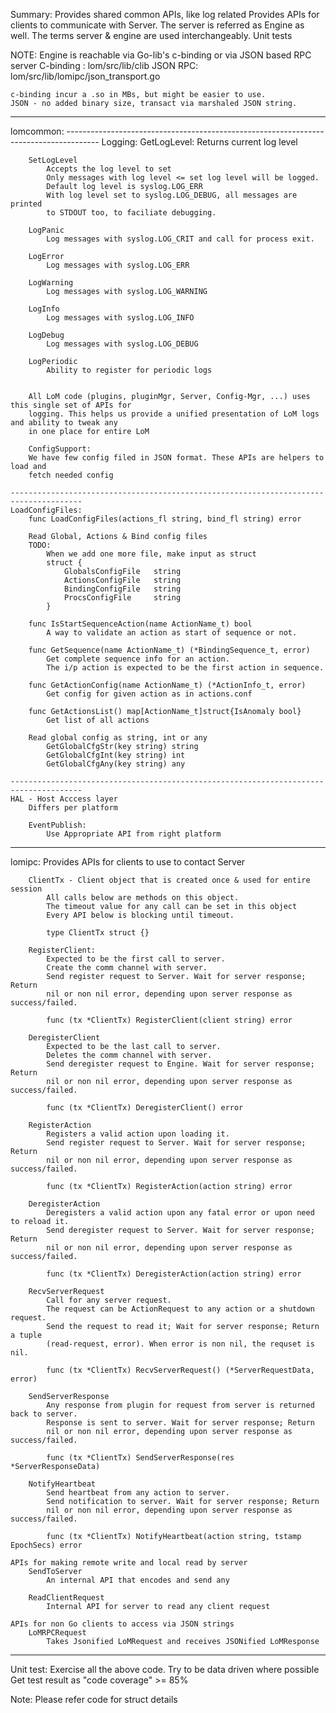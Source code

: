 Summary:
    Provides shared common APIs, like log related
    Provides APIs for clients to communicate with Server.
    The server is referred as Engine as well. 
    The terms server & engine are used interchangeably.
    Unit tests

NOTE:
    Engine is reachable via Go-lib's c-binding or via JSON based RPC server
    C-binding : lom/src/lib/clib
    JSON RPC: lom/src/lib/lomipc/json_transport.go
    
    c-binding incur a .so in MBs, but might be easier to use.
    JSON - no added binary size, transact via marshaled JSON string.


**********************************************************************************************
lomcommon:
    --------------------------------------------------------------------------------------
    Logging:
        GetLogLevel:
            Returns current log level

        SetLogLevel
            Accepts the log level to set
            Only messages with log level <= set log level will be logged.
            Default log level is syslog.LOG_ERR
            With log level set to syslog.LOG_DEBUG, all messages are printed
            to STDOUT too, to faciliate debugging.
           
        LogPanic
            Log messages with syslog.LOG_CRIT and call for process exit.

        LogError
            Log messages with syslog.LOG_ERR

        LogWarning
            Log messages with syslog.LOG_WARNING

        LogInfo
            Log messages with syslog.LOG_INFO

        LogDebug
            Log messages with syslog.LOG_DEBUG
            
        LogPeriodic
            Ability to register for periodic logs
 

        All LoM code (plugins, pluginMgr, Server, Config-Mgr, ...) uses this single set of APIs for
        logging. This helps us provide a unified presentation of LoM logs and ability to tweak any
        in one place for entire LoM

        ConfigSupport:
        We have few config filed in JSON format. These APIs are helpers to load and
        fetch needed config

    --------------------------------------------------------------------------------------
    LoadConfigFiles:
        func LoadConfigFiles(actions_fl string, bind_fl string) error

        Read Global, Actions & Bind config files
        TODO:
            When we add one more file, make input as struct 
            struct {
                GlobalsConfigFile   string
                ActionsConfigFile   string
                BindingConfigFile   string
                ProcsConfigFile     string
            }

        func IsStartSequenceAction(name ActionName_t) bool
            A way to validate an action as start of sequence or not.

        func GetSequence(name ActionName_t) (*BindingSequence_t, error)
            Get complete sequence info for an action. 
            The i/p action is expected to be the first action in sequence.

        func GetActionConfig(name ActionName_t) (*ActionInfo_t, error)
            Get config for given action as in actions.conf

        func GetActionsList() map[ActionName_t]struct{IsAnomaly bool} 
            Get list of all actions

        Read global config as string, int or any
            GetGlobalCfgStr(key string) string 
            GetGlobalCfgInt(key string) int
            GetGlobalCfgAny(key string) any
    
    --------------------------------------------------------------------------------------
    HAL - Host Acccess layer
        Differs per platform

        EventPublish:
            Use Appropriate API from right platform
    


**********************************************************************************************
lomipc:
    Provides APIs for clients to use to contact Server

        ClientTx - Client object that is created once & used for entire session
            All calls below are methods on this object.
            The timeout value for any call can be set in this object 
            Every API below is blocking until timeout.

            type ClientTx struct {}

        RegisterClient:
            Expected to be the first call to server.
            Create the comm channel with server.
            Send register request to Server. Wait for server response; Return
            nil or non nil error, depending upon server response as success/failed.

            func (tx *ClientTx) RegisterClient(client string) error
            
        DeregisterClient
            Expected to be the last call to server.
            Deletes the comm channel with server.
            Send deregister request to Engine. Wait for server response; Return
            nil or non nil error, depending upon server response as success/failed.

            func (tx *ClientTx) DeregisterClient() error 

        RegisterAction
            Registers a valid action upon loading it.
            Send register request to Server. Wait for server response; Return
            nil or non nil error, depending upon server response as success/failed.

            func (tx *ClientTx) RegisterAction(action string) error

        DeregisterAction
            Deregisters a valid action upon any fatal error or upon need to reload it.
            Send deregister request to Server. Wait for server response; Return
            nil or non nil error, depending upon server response as success/failed.

            func (tx *ClientTx) DeregisterAction(action string) error

        RecvServerRequest
            Call for any server request. 
            The request can be ActionRequest to any action or a shutdown request.
            Send the request to read it; Wait for server response; Return a tuple
            (read-request, error). When error is non nil, the requset is nil.

            func (tx *ClientTx) RecvServerRequest() (*ServerRequestData, error)

        SendServerResponse
            Any response from plugin for request from server is returned back to server.
            Response is sent to server. Wait for server response; Return
            nil or non nil error, depending upon server response as success/failed.

            func (tx *ClientTx) SendServerResponse(res *ServerResponseData) 

        NotifyHeartbeat
            Send heartbeat from any action to server.
            Send notification to server. Wait for server response; Return
            nil or non nil error, depending upon server response as success/failed.
    
            func (tx *ClientTx) NotifyHeartbeat(action string, tstamp EpochSecs) error

    APIs for making remote write and local read by server
        SendToServer
            An internal API that encodes and send any

        ReadClientRequest
            Internal API for server to read any client request

    APIs for non Go clients to access via JSON strings
        LoMRPCRequest
            Takes Jsonified LoMRequest and receives JSONified LoMResponse


**********************************************************************************************
Unit test:
    Exercise all the above code.
    Try to be data driven where possible
    Get test result as "code coverage" >= 85%

    
Note: Please refer code for struct details
